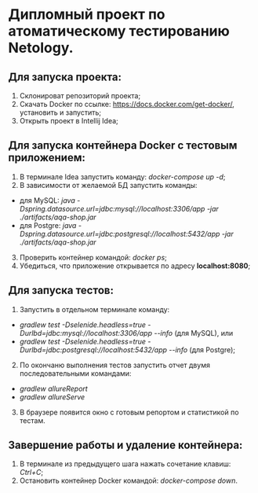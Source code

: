 # Дипломный проект по атоматическому тестированию Netology.

## Для запуска проекта:
1. Склонироват репозиторий проекта;
2. Скачать Docker по ссылке: https://docs.docker.com/get-docker/, установить и запустить;
3. Открыть проект в Intellij Idea;

## Для запуска контейнера Docker с тестовым приложением:
1. В терминале Idea запустить команду: *docker-compose up -d*;
2. В зависимости от желаемой БД запустить команды: 
- для MySQL: *java -Dspring.datasource.url=jdbc:mysql://localhost:3306/app -jar ./artifacts/aqa-shop.jar*
- для Postgre: *java -Dspring.datasource.url=jdbc:postgresql://localhost:5432/app -jar ./artifacts/aqa-shop.jar*
3. Проверить контейнер командой: *docker ps*;
4. Убедиться, что приложение открывается по адресу **localhost:8080**;

## Для запуска тестов:
1. Запустить в отдельном терминале команду: 
- *gradlew test -Dselenide.headless=true -Durlbd=jdbc:mysql://localhost:3306/app --info* (для MySQL), 
или 
- *gradlew test -Dselenide.headless=true -Durlbd=jdbc:postgresql://localhost:5432/app --info* (для Postgre);
2. По окончаню выполнения тестов запустить отчет двумя последовательными командами:
- *gradlew allureReport*
- *gradlew allureServe*
3. В браузере появится окно с готовым репортом и статистикой по тестам.

## Завершение работы и удаление контейнера:
1. В терминале из предыдущего шага нажать сочетание клавиш: *Ctrl+C*;
2. Остановить контейнер Docker командой: *docker-compose down*.
